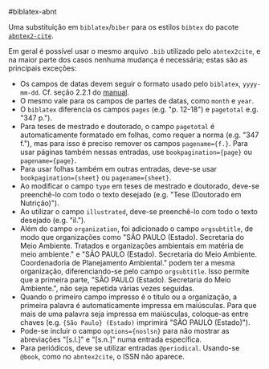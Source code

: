 #biblatex-abnt

Uma substituição em `biblatex`/`biber` para os estilos `bibtex` do pacote [`abntex2-cite`](https://github.com/abntex/abntex2). 

Em geral é possível usar o mesmo arquivo `.bib` utilizado pelo `abntex2cite`, e na maior parte dos casos nenhuma mudança é necessária; estas são as principais exceções:

- Os campos de datas devem seguir o formato usado pelo `biblatex`, `yyyy-mm-dd`. Cf. seção 2.2.1 do [manual](http://mirrors.ctan.org/macros/latex/contrib/biblatex/doc/biblatex.pdf).
- O mesmo vale para os campos de partes de datas, como `month` e `year`.
- O `biblatex` diferencia os campos `pages` (e.g. "p. 12-18") e `pagetotal` e.g. "347 p.").
- Para teses de mestrado e doutorado, o campo `pagetotal` é automaticamente formatado em folhas, como requer a norma (e.g. "347 f."), mas para isso é preciso remover os campos `pagename={f.}`. Para usar páginas também nessas entradas, use `bookpagination={page}` ou `pagename={page}`.
- Para usar folhas também em outras entradas, deve-se usar `bookpagination={sheet}` ou `pagename={sheet}`.
- Ao modificar o campo `type` em teses de mestrado e doutorado, deve-se preenchê-lo com todo o texto desejado (e.g. "Tese (Doutorado em Nutrição)").
- Ao utilizar o campo `illustrated`, deve-se preenchê-lo com todo o texto desejado (e.g. "il.").
- Além do campo `organization`, foi adicionado o campo `orgsubtitle`, de modo que organizações como "SÃO PAULO (Estado). Secretaria do Meio Ambiente. Tratados e organizações ambientais em matéria de meio ambiente." e "SÃO PAULO (Estado). Secretaria do Meio Ambiente. Coordenadoria de Planejamento Ambiental." podem ter a mesma organização, diferenciando-se pelo campo `orgsubtitle`. Isso permite que a primeira parte, "SÃO PAULO (Estado). Secretaria do Meio Ambiente.", não seja repetida várias vezes seguidas.
- Quando o primeiro campo impresso é o título ou a organização, a primeira palavra é automaticamente impressa em maiúsculas. Para que mais de uma palavra seja impressa em maiúsculas, coloque-as entre chaves (e.g. `{São Paulo} (Estado)` imprimirá "SÃO PAULO (Estado)").
- Pode-se incluir o campo `options={noslsn}` para não mostrar as abreviações "[s.l.]" e "[s.n.]" numa entrada específica.
- Para periódicos, deve se utilizar entradas `@periodical`. Usando-se `@book`, como no `abntex2cite`, o ISSN não aparece.
